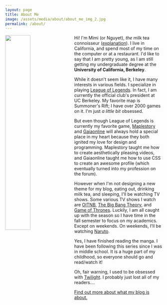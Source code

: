 ```yaml
---
layout: page
title: About Me
image: /assets/media/about/about_me_img_2.jpg
permalink: /about/
---
```


<img src="{{page.image}}" width="40%" style="float:left; padding-right: 20px"/>

Hi! I'm Mimi (or Nguyet), *the* milk tea connoisseur ([explanation](https://en.wikipedia.org/wiki/Bubble_tea)). I live in California, and spend most of my time on the computer or at a restaurant. I'd like to say that I am pretty young, as I am still getting my undergraduate degree at the **University of California, Berkeley**. 

While it doesn't seem like it, I have many interests in various fields. I specialize in playing [League of Legends](http://pvp.net). In fact, I am currently the official club's president at UC Berkeley. My favorite map is Summoner's Rift; I have over 2000 games on it. I'm just *a little bit* obsessed.

But even though League of Legends is currently my favorite game, [Maplestory](http://maplestory.nexon.net) and [Gaiaonline](http://gaiaonline.com) will always hold a special place in my heart because they both ignited my love for design and programming. Maplestory taught me how to create aesthetically pleasing videos, and Gaiaonline taught me how to use CSS to create an awesome profile (which eventually turned into my profession on the forum). 

However when I'm not designing a new theme for my blog, eating out, drinking milk tea, and sleeping, I'll be watching TV shows. Some various TV shows I watch are [OITNB](https://en.wikipedia.org/wiki/Orange_Is_the_New_Black), [The Big Bang Theory](https://en.wikipedia.org/wiki/The_Big_Bang_Theory), and [Game of Thrones](https://en.wikipedia.org/wiki/Game_of_Thrones). Luckily, I am all caught up with the season so I have time in the fall semester to focus on my academics. Except on weekends. On weekends, I'll be watching [Naruto](https://en.wikipedia.org/wiki/Naruto).

Yes, I have finished reading the manga. I have been following this series since I was in middle school. It is a huge part of my childhood, so everyone should go and read/watch it! 

Oh, fair warning, I used to be obsessed with [Twilight](https://en.wikipedia.org/wiki/Twilight_(series)). I probably just lost all of my readers....

[Find out more about what my blog is about.](/site-management/2015/07/31/this-blog-and-me.html)